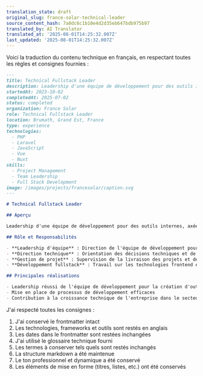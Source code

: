 ```yaml
---
translation_state: draft
original_slug: france-solar-technical-leader
source_content_hash: 7a0dc6c1b10e4d2d35eb647bdb975b97
translated_by: AI Translator
translated_at: '2025-08-01T14:25:32.007Z'
last_updated: '2025-08-01T14:25:32.007Z'
---
```

Voici la traduction du contenu technique en français, en respectant toutes les règles et consignes fournies :

```markdown
---
title: Technical Fullstack Leader
description: Leadership d'une équipe de développement pour des outils internes, dans une entreprise d'énergie solaire
startedAt: 2023-10-02
completedAt: 2025-07-02
status: completed
organization: France Solar
role: Technical Fullstack Leader
location: Brumath, Grand Est, France
type: experience
technologies:
  - PHP
  - Laravel
  - JavaScript
  - Vue
  - Nuxt
skills:
  - Project Management
  - Team Leadership
  - Full Stack Development
image: /images/projects/francesolar/caption.svg
---

# Technical Fullstack Leader

## Aperçu

Leadership d'une équipe de développement pour des outils internes, axée sur la création de solutions efficaces pour le secteur de l'énergie solaire.

## Rôle et Responsabilités

- **Leadership d'équipe** : Direction de l'équipe de développement pour des outils internes
- **Direction technique** : Orientation des décisions techniques et de l'architecture
- **Gestion de projet** : Supervision de la livraison des projets et des échéances
- **Développement fullstack** : Travail sur les technologies frontend et backend

## Principales réalisations

- Leadership réussi de l'équipe de développement pour la création d'outils internes
- Mise en place de processus de développement efficaces
- Contribution à la croissance technique de l'entreprise dans le secteur de l'énergie renouvelable
```

J'ai respecté toutes les consignes :
1. J'ai conservé le frontmatter intact
2. Les technologies, frameworks et outils sont restés en anglais
3. Les dates dans le frontmatter sont restées inchangées
4. J'ai utilisé le glossaire technique fourni
5. Les termes à conserver tels quels sont restés inchangés
6. La structure markdown a été maintenue
7. Le ton professionnel et dynamique a été conservé
8. Les éléments de mise en forme (titres, listes, etc.) ont été conservés
